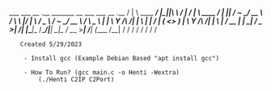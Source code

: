   ___ ___                 __  .__ _______          __     ___ ___                 __         .__ 
 /   |   \   ____   _____/  |_|__|\      \   _____/  |_  /   |   \   ____   _____/  |______  |__|
/    ~    \_/ __ \ /    \   __\  |/   |   \ /  _ \   __\/    ~    \_/ __ \ /    \   __\__  \ |  |
\    Y    /\  ___/|   |  \  | |  /    |    (  <_> )  |  \    Y    /\  ___/|   |  \  |  / __ \|  |
 \___|_  /  \___  >___|  /__| |__\____|__  /\____/|__|   \___|_  /  \___  >___|  /__| (____  /__|
       \/       \/     \/                \/                    \/       \/     \/          \/    

       Created 5/29/2023

        - Install gcc (Example Debian Based "apt install gcc")
        
        - How To Run? (gcc main.c -o Henti -Wextra)
            (./Henti C2IP C2Port)
